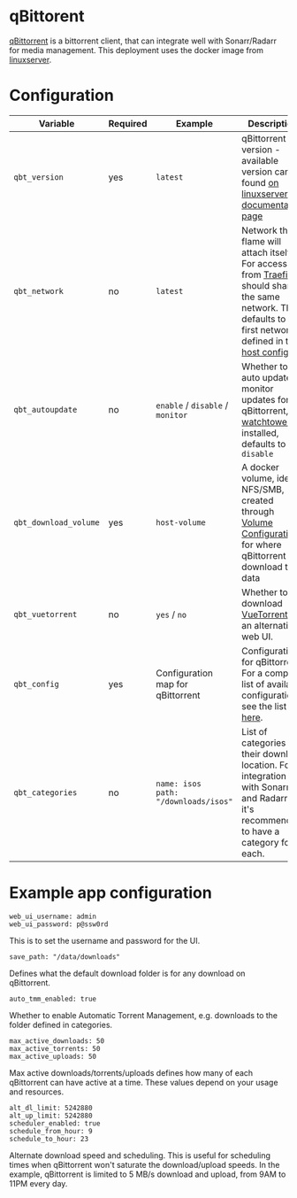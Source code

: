 # qBittorent

[qBittorrent](https://github.com/qbittorrent/qBittorrent) is a bittorrent client, that can integrate well with Sonarr/Radarr for media management. 
This deployment uses the docker image from [linuxserver](https://docs.linuxserver.io/images/docker-qbittorrent).

# Configuration

| Variable | Required | Example | Description |
|----------|----------|---------|-------------|
| `qbt_version` | yes | `latest` | qBittorrent version - available version can be found [on linuxserver's documentation page](https://docs.linuxserver.io/images/docker-qbittorrent) |
| `qbt_network` | no | `latest` | Network that flame will attach itself to. For access from [Traefik](traefik.md) it should share the same network. This defaults to the first network defined in the [host config](../host_vars.md) |
| `qbt_autoupdate` | no | `enable` / `disable` / `monitor` | Whether to auto update or monitor updates for qBittorrent, if [watchtower](watchtower.md) is installed, defaults to `disable` |
| `qbt_download_volume` | yes | `host-volume` | A docker volume, ideally NFS/SMB, created through [Volume Configuration](../volume_config.md), for where qBittorrent will download the data |
| `qbt_vuetorrent` | no | `yes` / `no` | Whether to download [VueTorrent](https://github.com/WDaan/VueTorrent) as an alternative web UI. | 
| `qbt_config` | yes | Configuration map for qBittorrent | Configurations for qBittorrent. For a complete list of available configurations see the list [here](https://github.com/qbittorrent/qBittorrent/wiki/WebUI-API-(qBittorrent-4.1)#get-application-preferences). |
| `qbt_categories` | no | `name: isos`<br>`path: "/downloads/isos"` | List of categories and their download location. For integration with Sonarr and Radarr, it's recommended to have a category for each. |

# Example app configuration


```
web_ui_username: admin
web_ui_password: p@ssw0rd
```
This is to set the username and password for the UI.

```
save_path: "/data/downloads"
```
Defines what the default download folder is for any download on qBittorrent.

```
auto_tmm_enabled: true
```
Whether to enable Automatic Torrent Management, e.g. downloads to the folder defined in categories.

```
max_active_downloads: 50
max_active_torrents: 50
max_active_uploads: 50
```
Max active downloads/torrents/uploads defines how many of each qBittorrent can have active at a time. These values depend on your usage and resources.

```
alt_dl_limit: 5242880
alt_up_limit: 5242880
scheduler_enabled: true
schedule_from_hour: 9
schedule_to_hour: 23
```
Alternate download speed and scheduling. This is useful for scheduling times when qBittorrent won't saturate the download/upload speeds.
In the example, qBittorrent is limited to 5 MB/s download and upload, from 9AM to 11PM every day.
